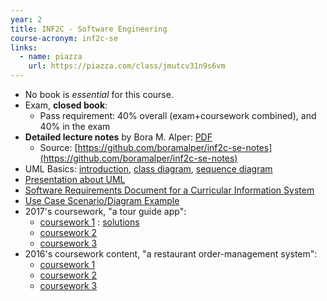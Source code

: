 ```yaml
---
year: 2
title: INF2C - Software Engineering
course-acronym: inf2c-se
links:
  - name: piazza
    url: https://piazza.com/class/jmutcv31n9s6vm
---
```

- No book is _essential_ for this course.
- Exam, **closed book**:
  - Pass requirement: 40% overall (exam+coursework combined), and 40% in the exam
- **Detailed lecture notes** by Bora M. Alper: [PDF](/resources/inf2c-se/2C-SE_-_Notes_-_boramalper.pdf)
  - Source: [https://github.com/boramalper/inf2c-se-notes](https://github.com/boramalper/inf2c-se-notes)
- UML Basics: [introduction](https://www.ibm.com/developerworks/rational/library/769.html?ca=drs-), [class diagram](https://www.ibm.com/developerworks/rational/library/content/RationalEdge/sep04/bell/index.html?ca=drs-), [sequence diagram](https://www.ibm.com/developerworks/rational/library/3101.html?ca=drs-)
- [Presentation about UML](https://www.slideshare.net/erant/uml-class-diagram)
- [Software Requirements Document for a Curricular Information System](https://web.archive.org/web/20180612213849/http://web.mit.edu/ssit/cis/CISRequirements.html)
- [Use Case Scenario/Diagram Example](https://www.lucidchart.com/pages/use-case-scenario-example-and-template-UML)
- 2017's coursework, "a tour guide app":
   - [coursework 1](http://www.inf.ed.ac.uk/teaching/courses/inf2c-se/Coursework/2017/cw1.pdf) : [solutions](https://www.learn.ed.ac.uk/bbcswebdav/pid-3284679-dt-content-rid-6892402_1/courses/INFR080192018-9SV1SEM1/coursework/cw1-1718-solution.pdf)
   - [coursework 2](http://www.inf.ed.ac.uk/teaching/courses/inf2c-se/Coursework/2017/cw2.pdf)
   - [coursework 3](http://www.inf.ed.ac.uk/teaching/courses/inf2c-se/Coursework/2017/cw3.pdf)
- 2016's coursework content, "a restaurant order-management system":
  - [coursework 1](https://www.inf.ed.ac.uk/teaching/courses/inf2c-se/Coursework/2016/cw1.pdf)
  - [coursework 2](https://www.inf.ed.ac.uk/teaching/courses/inf2c-se/Coursework/2016/cw2.pdf)
  - [coursework 3](https://www.inf.ed.ac.uk/teaching/courses/inf2c-se/Coursework/2016/cw3.pdf)
